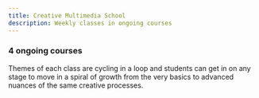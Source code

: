 ```yaml
---
title: Creative Multimedia School
description: Weekly classes in ongoing courses
---
```


### 4 ongoing courses

Themes of each class are cycling in a loop and students can get in on any stage to move in a spiral of growth from the very basics to advanced nuances of the same creative processes.

<script setup>
import { defineClientComponent } from 'vitepress'

import CourseTimeline from './CourseTimeline.vue'

const CourseList = defineClientComponent(() => import('./CourseList.vue'))
const CoursePage = defineClientComponent(() => import('./CoursePage.vue'))

</script>

<!-- <CourseTimeline /> -->

<!-- <CourseList /> -->

<!-- <CoursePage /> -->
